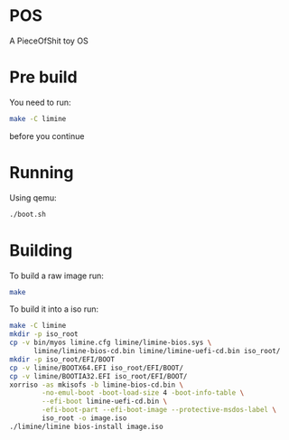 # POS
A PieceOfShit toy OS

#  Pre build
You need to run:
```bash
make -C limine
```
before you continue

# Running 
Using qemu:
```bash
./boot.sh
```

# Building
To build a raw image run:
```bash
make
```
To build it into a iso run:
```bash
make -C limine
mkdir -p iso_root 
cp -v bin/myos limine.cfg limine/limine-bios.sys \
      limine/limine-bios-cd.bin limine/limine-uefi-cd.bin iso_root/
mkdir -p iso_root/EFI/BOOT
cp -v limine/BOOTX64.EFI iso_root/EFI/BOOT/
cp -v limine/BOOTIA32.EFI iso_root/EFI/BOOT/
xorriso -as mkisofs -b limine-bios-cd.bin \
        -no-emul-boot -boot-load-size 4 -boot-info-table \
        --efi-boot limine-uefi-cd.bin \
        -efi-boot-part --efi-boot-image --protective-msdos-label \
        iso_root -o image.iso
./limine/limine bios-install image.iso
```